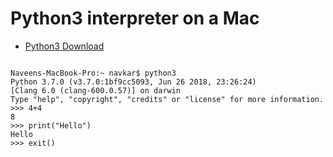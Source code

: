 
# Python3 interpreter on a Mac

* [Python3 Download](https://www.python.org/downloads/release/python-370/)


```

Naveens-MacBook-Pro:~ navkar$ python3
Python 3.7.0 (v3.7.0:1bf9cc5093, Jun 26 2018, 23:26:24) 
[Clang 6.0 (clang-600.0.57)] on darwin
Type "help", "copyright", "credits" or "license" for more information.
>>> 4+4
8
>>> print("Hello")
Hello
>>> exit()

```